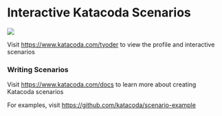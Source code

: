 # Interactive Katacoda Scenarios

[![](http://shields.katacoda.com/katacoda/tyoder/count.svg)](https://www.katacoda.com/tyoder "Get your profile on Katacoda.com")

Visit https://www.katacoda.com/tyoder to view the profile and interactive scenarios

### Writing Scenarios
Visit https://www.katacoda.com/docs to learn more about creating Katacoda scenarios

For examples, visit https://github.com/katacoda/scenario-example
